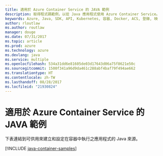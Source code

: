 ```yaml
---
title: 適用於 Azure Container Service 的 JAVA 範例
description: 取得程式碼範例，以從 Java 應用程式使用 Azure Container Service。
keywords: Azure, Java, SDK, API, Kubernetes, 容器, Docker, ACS, 登錄, 映像
author: rloutlaw
ms.author: routlaw
manager: douge
ms.date: 07/31/2017
ms.topic: article
ms.prod: azure
ms.technology: azure
ms.devlang: java
ms.service: multiple
ms.openlocfilehash: 534a31dd6e81605de03d17643d06a75f8621e50c
ms.sourcegitcommit: 1500f341a96d9da461c288abf4baf79f494ae662
ms.translationtype: HT
ms.contentlocale: zh-TW
ms.lasthandoff: 08/28/2017
ms.locfileid: "21930824"
---
```

# <a name="java-samples-for-azure-container-service"></a>適用於 Azure Container Service 的 JAVA 範例

下表連結到可供用來建立和設定在容器中執行之應用程式的 Java 來源。

[!INCLUDE [java-container-samples](includes/java-container-samples.md)]
